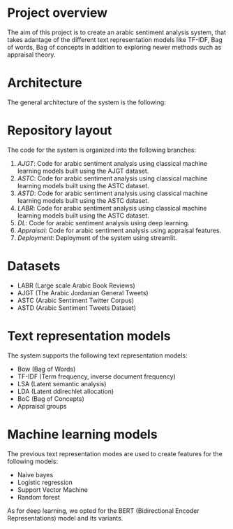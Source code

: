# Project overview
The aim of this project is to create an arabic sentiment analysis system, that takes adantage of the different text representation models like TF-IDF, Bag of words, Bag of concepts in addition to exploring newer methods such as appraisal theory.

# Architecture
The general architecture of the system is the following:

# Repository layout
The code for the system is organized into the following branches:
1. *AJGT*: Code for arabic sentiment analysis using classical machine learning models built using the AJGT dataset.
2. *ASTC*: Code for arabic sentiment analysis using classical machine learning models built using the ASTC dataset.
3. *ASTD*: Code for arabic sentiment analysis using classical machine learning models built using the ASTC dataset.
4. *LABR*: Code for arabic sentiment analysis using classical machine learning models built using the ASTC dataset.
5. *DL*: Code for arabic sentiment analysis using deep learning.
6. *Appraisal*: Code for arabic sentiment analysis using appraisal features.
7. *Deployment*: Deployment of the system using streamlit.

# Datasets
- LABR (Large scale Arabic Book Reviews)
- AJGT (The Arabic Jordanian General Tweets)
- ASTC (Arabic Sentiment Twitter Corpus)
- ASTD (Arabic Sentiment Tweets Dataset)

# Text representation models
The system supports the following text representation models:
- Bow (Bag of Words)
- TF-IDF (Term frequency, inverse document frequency)
- LSA (Latent semantic analysis)
- LDA (Latent ddirechlet allocation)
- BoC (Bag of Concepts)
- Appraisal groups

# Machine learning models
The previous text representation modes are used to create features for the following models:
- Naive bayes
- Logistic regression
- Support Vector Machine
- Random forest

As for deep learning, we opted for the BERT (Bidirectional Encoder Representations) model and its variants.